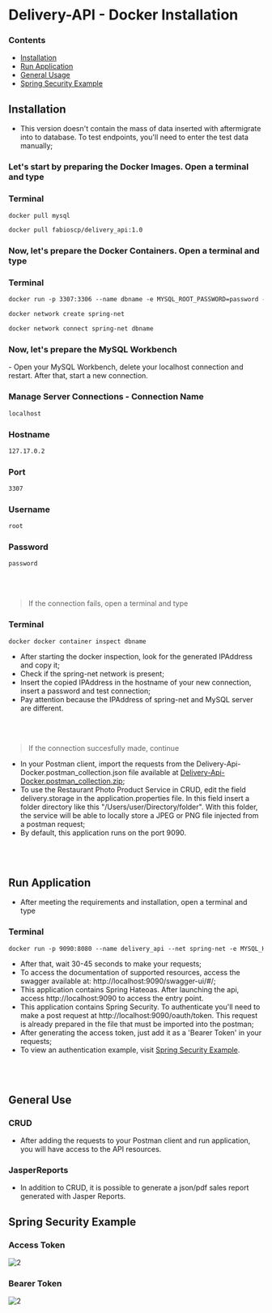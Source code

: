 <h1>Delivery-API - Docker Installation</h1>

### Contents
  
* [Installation](#installation)
* [Run Application](#run-application)
* [General Usage](#general-usage)
* [Spring Security Example](#spring)

## <a name="installation"></a>Installation
- This version doesn't contain the mass of data inserted with aftermigrate into to database. To test endpoints, you'll need to enter the test data manually;

<h3> Let's start by preparing the Docker Images. Open a terminal and type </h3>

### Terminal
```xml
docker pull mysql 
```
```xml
docker pull fabioscp/delivery_api:1.0
```

<h3> Now, let's prepare the Docker Containers. Open a terminal and type </h3>

### Terminal
```xml
docker run -p 3307:3306 --name dbname -e MYSQL_ROOT_PASSWORD=password -d mysql
```
```xml
docker network create spring-net
```
```xml
docker network connect spring-net dbname
```

<h3> Now, let's prepare the MySQL Workbench </h3>
- Open your MySQL Workbench, delete your localhost connection and restart. After that, start a new connection.

### Manage Server Connections - Connection Name 
```xml
localhost
```
### Hostname
```xml
127.17.0.2
```
### Port
```xml
3307 
```
### Username
```xml
root
```
### Password
```xml
password
```
<br></br>
> If the connection fails, open a terminal and type

### Terminal
```xml
docker docker container inspect dbname
```
- After starting the docker inspection, look for the generated IPAddress and copy it;
- Check if the spring-net network is present;
- Insert the copied IPAddress in the hostname of your new connection, insert a password and test connection;
- Pay attention because the IPAddress of spring-net and MySQL server are different.

<br></br>
> If the connection succesfully made, continue
- In your Postman client, import the requests from the Delivery-Api-Docker.postman_collection.json file available at [Delivery-Api-Docker.postman_collection.zip](https://github.com/Fa2bio/Delivery-Api/files/10377682/Delivery-Api-Docker.postman_collection.zip);
- To use the Restaurant Photo Product Service in CRUD, edit the field delivery.storage in the application.properties file. In this field insert a folder directory like this "/Users/user/Directory/folder". With this folder, the service will be able to locally store a JPEG or PNG file injected from a postman request;
- By default, this application runs on the port 9090.

<br></br>
## <a name="run-application"></a>Run Application

- After meeting the requirements and installation, open a terminal and type

### Terminal
```xml
docker run -p 9090:8080 --name delivery_api --net spring-net -e MYSQL_HOST=dbname -e MYSQL_USER=root -e MYSQL_PASSWORD=password -e MYSQL_PORT=3306 -d fabioscp/delivery_api:1.0
```
- After that, wait 30-45 seconds to make your requests;
- To access the documentation of supported resources, access the swagger available at: http://localhost:9090/swagger-ui/#/;
- This application contains Spring Hateoas. After launching the api, access http://localhost:9090 to access the entry point.
- This application contains Spring Security. To authenticate you'll need to make a post request at http://localhost:9090/oauth/token. This request is already prepared in the file that must be imported into the postman;
- After generating the access token, just add it as a 'Bearer Token' in your requests;
- To view an authentication example, visit [Spring Security Example](#spring).

<br></br>
## <a name="general-usage"></a>General Use

### CRUD

* After adding the requests to your Postman client and run application, you will have access to the API resources.

### JasperReports
* In addition to CRUD, it is possible to generate a json/pdf sales report generated with Jasper Reports.

## <a name="spring"></a> Spring Security Example
### Access Token
![2](https://user-images.githubusercontent.com/41877566/211430700-83c8b996-115f-48d9-ad9b-8d755af2abf9.png)
### Bearer Token
![2](https://user-images.githubusercontent.com/41877566/208469558-b17f6936-880c-4e3c-a20e-ea37875c4b93.png)


